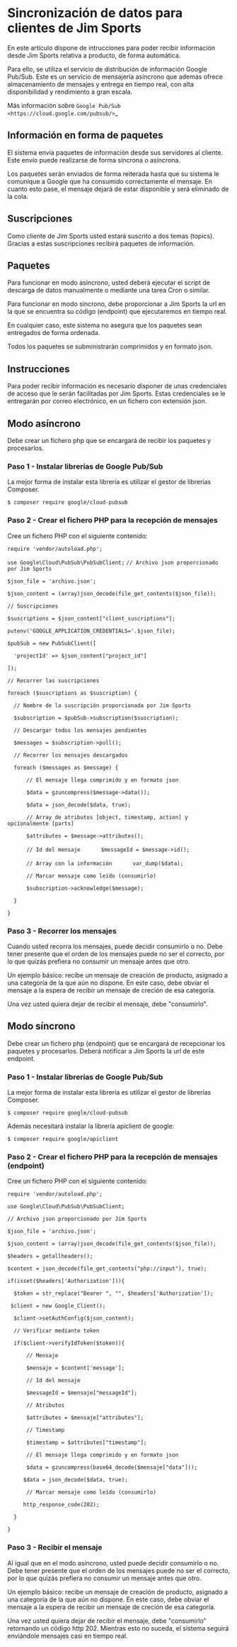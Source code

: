 Sincronización de datos para clientes de Jim Sports
============================================================

En este artículo dispone de intrucciones para poder recibir información desde Jim Sports relativa a producto, de forma automática.

Para ello, se utiliza el servicio de distribución de información Google Pub/Sub. Este es un servicio de mensajería asíncrono que además ofrece almacenamiento de mensajes y entrega en tiempo real, con alta disponibilidad y rendimiento a gran escala.

Más información sobre `Google Pub/Sub <https://cloud.google.com/pubsub/>`_



## Información en forma de paquetes

El sistema envía paquetes de información desde sus servidores al cliente. Este envío puede realizarse de forma síncrona o asíncrona.

Los paquetes serán enviados de forma reiterada hasta que su sistema le comunique a Google que ha consumido correctamente el mensaje. En cuanto esto pase, el mensaje dejará de estar disponible y será eliminado de la cola.

## Suscripciones

Como cliente de Jim Sports usted estará suscrito a dos temas (topics). Gracias a estas suscripciones recibirá paquetes de información.



Paquetes
-------------------------------------------------
Para funcionar en modo asíncrono, usted deberá ejecutar el script de descarga de datos manualmente o mediante una tarea Cron o similar.

Para funcionar en modo síncrono, debe proporcionar a Jim Sports la url en la que se encuentra su código (endpoint) que ejecutaremos en tiempo real.

En cualquier caso, este sistema no asegura que los paquetes sean entregados de forma ordenada.

Todos los paquetes se subministrarán comprimidos y en formato json.



## Instrucciones

Para poder recibir información es necesario disponer de unas credenciales de acceso que le serán facilitadas por Jim Sports. Estas credenciales se le entregarán por correo electrónico, en un fichero con extensión json.



Modo asíncrono
-------------------------------------------------
Debe crear un fichero php que se encargará de recibir los paquetes y procesarlos.



### Paso 1 - Instalar librerías de Google Pub/Sub 

La mejor forma de instalar esta librería es utilizar el gestor de librerías Composer.

``$ composer require google/cloud-pubsub``



### Paso 2 - Crear el fichero PHP para la recepción de mensajes 

Cree un fichero PHP con el siguiente contenido:


``require 'vendor/autoload.php';``

``use Google\Cloud\PubSub\PubSubClient;``
``// Archivo json proporcionado por Jim Sports``

``$json_file = 'archivo.json';``

``$json_content = (array)json_decode(file_get_contents($json_file));``

``// Suscripciones``

``$suscriptions = $json_content["client_suscriptions"];``

``putenv('GOOGLE_APPLICATION_CREDENTIALS='.$json_file);``

``$pubSub = new PubSubClient([``

``	'projectId' => $json_content["project_id"]``

``]);``

``// Recorrer las suscripciones``

``foreach ($suscriptions as $suscription) {``

``	// Nombre de la suscripción proporcionada por Jim Sports``

``	$subscription = $pubSub->subscription($suscription);``


``	// Descargar todos los mensajes pendientes``

``	$messages = $subscription->pull();``

``	// Recorrer los mensajes descargados``

``	foreach ($messages as $message) {``

``		// El mensaje llega comprimido y en formato json``

``		$data = gzuncompress($message->data());``

``		$data = json_decode($data, true);``

``		// Array de atributos [object, timestamp, action] y opcionalmente [parts]``

``		$attributes = $message->attributes();``

``		// Id del mensaje``
``		$messageId = $message->id();``
		
``		// Array con la información``
``		var_dump($data);``

``		// Marcar mensaje como leído (consumirlo)``

``		$subscription->acknowledge($message);``

``	}``

``}``

### Paso 3 - Recorrer los mensajes 

Cuando usted recorra los mensajes, puede decidir consumirlo o no. Debe tener presente que el orden de los mensajes puede no ser el correcto, por lo que quizás prefiera no consumir un mensaje antes que otro. 

Un ejemplo básico: recibe un mensaje de creación de producto, asignado a una categoría de la que aún no dispone. En este caso, debe obviar el mensaje a la espera de recibir un mensaje de creción de esa categoría.

Una vez usted quiera dejar de recibir el mensaje, debe "consumirlo".




Modo síncrono
-------------------------------------------------
Debe crear un fichero php (endpoint) que se encargará de recepcionar los paquetes y procesarlos. Deberá notificar a Jim Sports la url de este endpoint. 



### Paso 1 - Instalar librerías de Google Pub/Sub 


La mejor forma de instalar esta librería es utilizar el gestor de librerías Composer.

``$ composer require google/cloud-pubsub``

Además necesitará instalar la librería apiclient de google:

``$ composer require google/apiclient``



### Paso 2 - Crear el fichero PHP para la recepción de mensajes (endpoint)

Cree un fichero PHP con el siguiente contenido:

``require 'vendor/autoload.php';``

``use Google\Cloud\PubSub\PubSubClient;``

``// Archivo json proporcionado por Jim Sports``

``$json_file = 'archivo.json';``

``$json_content = (array)json_decode(file_get_contents($json_file));``

``$headers = getallheaders();``

``$content = json_decode(file_get_contents("php://input"), true);``

``if(isset($headers['Authorization'])){``

``	$token = str_replace("Bearer ", "", $headers['Authorization']);``

``	$client = new Google_Client(); ``

``	$client->setAuthConfig($json_content);``

``	// Verificar mediante token``

``	if($client->verifyIdToken($token)){``

``		// Mensaje``

``		$mensaje = $content['message'];``

``		// Id del mensaje``

``		$messageId = $mensaje["messageId"];``

``		// Atributos``

``		$attributes = $mensaje["attributes"];``

``		// Timestamp``

``		$timestamp = $attributes["timestamp"];``
		
``		// El mensaje llega comprimido y en formato json``

``		$data = gzuncompress(base64_decode($mensaje["data"]));``

``		$data = json_decode($data, true);	``
		
``		// Marcar mensaje como leído (consumirlo)``

``		http_response_code(202);		``

``	}``

``}``



### Paso 3 - Recibir el mensaje

Al igual que en el modo asíncrono, usted puede decidir consumirlo o no. Debe tener presente que el orden de los mensajes puede no ser el correcto, por lo que quizás prefiera no consumir un mensaje antes que otro. 

Un ejemplo básico: recibe un mensaje de creación de producto, asignado a una categoría de la que aún no dispone. En este caso, debe obviar el mensaje a la espera de recibir un mensaje de creción de esa categoría.

Una vez usted quiera dejar de recibir el mensaje, debe "consumirlo" retornando un código http 202. Mientras esto no suceda, el sistema seguirá enviándole mensajes casi en tiempo real.